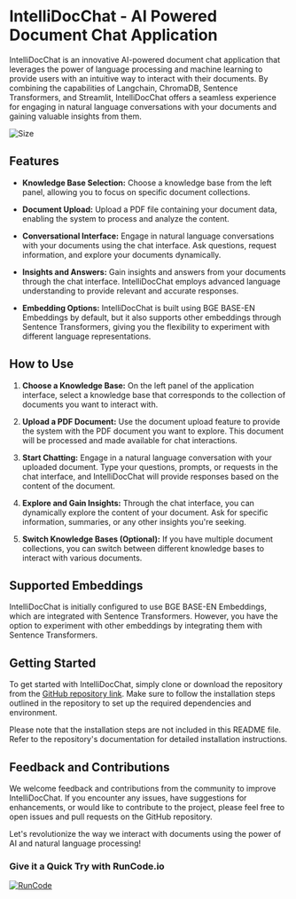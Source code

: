 # IntelliDocChat - AI Powered Document Chat Application

IntelliDocChat is an innovative AI-powered document chat application that leverages the power of language processing and machine learning to provide users with an intuitive way to interact with their documents. By combining the capabilities of Langchain, ChromaDB, Sentence Transformers, and Streamlit, IntelliDocChat offers a seamless experience for engaging in natural language conversations with your documents and gaining valuable insights from them.

![Size](https://img.shields.io/badge/Size-5.07GB-blue)

## Features

- **Knowledge Base Selection:** Choose a knowledge base from the left panel, allowing you to focus on specific document collections.

- **Document Upload:** Upload a PDF file containing your document data, enabling the system to process and analyze the content.

- **Conversational Interface:** Engage in natural language conversations with your documents using the chat interface. Ask questions, request information, and explore your documents dynamically.

- **Insights and Answers:** Gain insights and answers from your documents through the chat interface. IntelliDocChat employs advanced language understanding to provide relevant and accurate responses.

- **Embedding Options:** IntelliDocChat is built using BGE BASE-EN Embeddings by default, but it also supports other embeddings through Sentence Transformers, giving you the flexibility to experiment with different language representations.

## How to Use

1. **Choose a Knowledge Base:** On the left panel of the application interface, select a knowledge base that corresponds to the collection of documents you want to interact with.

2. **Upload a PDF Document:** Use the document upload feature to provide the system with the PDF document you want to explore. This document will be processed and made available for chat interactions.

3. **Start Chatting:** Engage in a natural language conversation with your uploaded document. Type your questions, prompts, or requests in the chat interface, and IntelliDocChat will provide responses based on the content of the document.

4. **Explore and Gain Insights:** Through the chat interface, you can dynamically explore the content of your document. Ask for specific information, summaries, or any other insights you're seeking.

5. **Switch Knowledge Bases (Optional):** If you have multiple document collections, you can switch between different knowledge bases to interact with various documents.

## Supported Embeddings

IntelliDocChat is initially configured to use BGE BASE-EN Embeddings, which are integrated with Sentence Transformers. However, you have the option to experiment with other embeddings by integrating them with Sentence Transformers.

## Getting Started

To get started with IntelliDocChat, simply clone or download the repository from the [GitHub repository link](https://github.com/sid-001/IntelliDocChat). Make sure to follow the installation steps outlined in the repository to set up the required dependencies and environment.

Please note that the installation steps are not included in this README file. Refer to the repository's documentation for detailed installation instructions.

## Feedback and Contributions

We welcome feedback and contributions from the community to improve IntelliDocChat. If you encounter any issues, have suggestions for enhancements, or would like to contribute to the project, please feel free to open issues and pull requests on the GitHub repository.

Let's revolutionize the way we interact with documents using the power of AI and natural language processing!

### Give it a Quick Try with RunCode.io

[![RunCode](https://runcode-app-public.s3.amazonaws.com/images/dark_btn.png)](https://runcode.io)